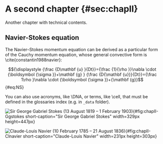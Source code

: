 # A second chapter {#sec:chapII}

Another chapter with technical contents.

## Navier-Stokes equation

The Navier–Stokes momentum equation can be derived as a particular form of the Cauchy momentum equation, whose general convective form is \cite{constantin1988navier}: 

$${\displaystyle {\frac {D\mathbf {u} }{Dt}}={\frac {1}{\rho }}\nabla \cdot {\boldsymbol {\sigma }}+\mathbf {g} } {\frac  {D{\mathbf  {u}}}{Dt}}={\frac  1\rho }\nabla \cdot {\boldsymbol  {\sigma }}+{\mathbf  {g}}$$ {#eq:NS}

You can also use acronyms, like \DNA, or terms, like \cell, that must be defined in the glossaries index (e.g. in `_data` folder).


![Sir George Gabriel Stokes (13 August 1819 – 1 February 1903)](assets/fig/Ggstokes){#fig:chapII-Ggstokes short-caption="Sir George Gabriel Stokes" width=329px height=447px}

![Claude-Louis Navier (10 February 1785 – 21 August 1836)](assets/fig/Clnavier){#fig:chapII-Clnavier short-caption="Claude-Louis Navier" width=231px height=303px}


